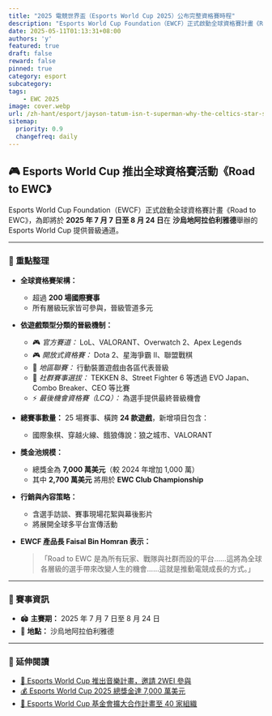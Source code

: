 ```yaml
---
title: "2025 電競世界盃（Esports World Cup 2025）公布完整資格賽時程"
description: "Esports World Cup Foundation（EWCF）正式啟動全球資格賽計畫《Road to EWC》，為即將於 2025 年 7 月 7 日至 8 月 24 日在 沙烏地阿拉伯利雅德舉辦的 Esports World Cup 提供晉級通道。"
date: 2025-05-11T01:13:31+08:00
authors: 'y'
featured: true
draft: false
reward: false
pinned: true
category: esport
subcategory: 
tags:
    - EWC 2025
image: cover.webp
url: /zh-hant/esport/jayson-tatum-isn-t-superman-why-the-celtics-star-struggles-in-clutch-moments
sitemap:
  priority: 0.9
  changefreq: daily
---
```

## 🎮 Esports World Cup 推出全球資格賽活動《Road to EWC》

Esports World Cup Foundation（EWCF）正式啟動全球資格賽計畫《Road to EWC》，為即將於 **2025 年 7 月 7 日至 8 月 24 日**在 **沙烏地阿拉伯利雅德**舉辦的 Esports World Cup 提供晉級通道。

---

### 🔑 重點整理

- **全球資格賽架構：**
  - 超過 **200 場國際賽事**
  - 所有層級玩家皆可參與，晉級管道多元

- **依遊戲類型分類的晉級機制：**
  - 🎮 *官方賽道：* LoL、VALORANT、Overwatch 2、Apex Legends  
  - 🎮 *開放式資格賽：* Dota 2、星海爭霸 II、聯盟戰棋  
  - 📱 *地區聯賽：* 行動裝置遊戲由各區代表晉級  
  - 🥊 *社群賽事選拔：* TEKKEN 8、Street Fighter 6 等透過 EVO Japan、Combo Breaker、CEO 等比賽  
  - ⚡ *最後機會資格賽（LCQ）：* 為選手提供最終晉級機會

- **總賽事數量：** 25 場賽事、橫跨 **24 款遊戲**，新增項目包含：  
  - 國際象棋、穿越火線、餓狼傳說：狼之城市、VALORANT

- **獎金池規模：**
  - 總獎金為 **7,000 萬美元**（較 2024 年增加 1,000 萬）  
  - 其中 **2,700 萬美元** 將用於 **EWC Club Championship**

- **行銷與內容策略：**
  - 含選手訪談、賽事現場花絮與幕後影片  
  - 將展開全球多平台宣傳活動

- **EWCF 產品長 Faisal Bin Homran 表示：**  
  > 「Road to EWC 是為所有玩家、戰隊與社群而設的平台……這將為全球各層級的選手帶來改變人生的機會……這就是推動電競成長的方式。」

---

### 📅 賽事資訊

- 🏟️ **主賽期：** 2025 年 7 月 7 日至 8 月 24 日  
- 📍 **地點：** 沙烏地阿拉伯利雅德  

---

### 🔗 延伸閱讀

- [🎵 Esports World Cup 推出音樂計畫，邀請 2WEI 參與](https://esportsinsider.com/2025/04/esports-world-cup-launches-new-music-initiative-featuring-2wei)  
- [💰 Esports World Cup 2025 總獎金達 7,000 萬美元](https://esportsinsider.com/2025/04/esports-world-cup-2025-prize-pool)  
- [🤝 Esports World Cup 基金會擴大合作計畫至 40 家組織](https://esportsinsider.com/2024/12/esports-world-cup-foundation-partner-team-expansion)